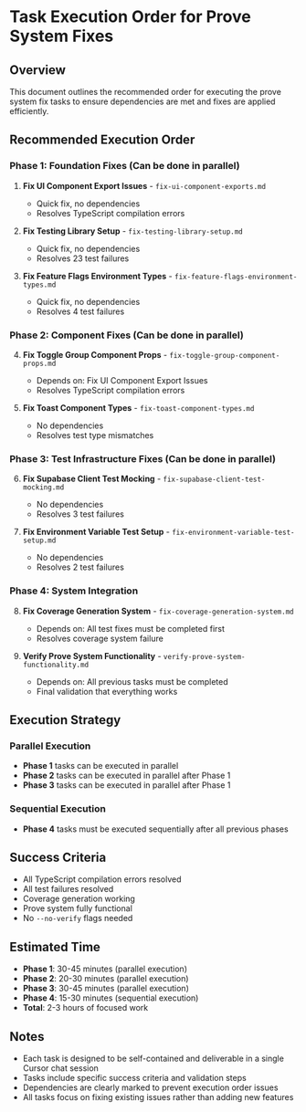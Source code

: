 # Task Execution Order for Prove System Fixes

## Overview
This document outlines the recommended order for executing the prove system fix tasks to ensure dependencies are met and fixes are applied efficiently.

## Recommended Execution Order

### Phase 1: Foundation Fixes (Can be done in parallel)
1. **Fix UI Component Export Issues** - `fix-ui-component-exports.md`
   - Quick fix, no dependencies
   - Resolves TypeScript compilation errors

2. **Fix Testing Library Setup** - `fix-testing-library-setup.md`
   - Quick fix, no dependencies  
   - Resolves 23 test failures

3. **Fix Feature Flags Environment Types** - `fix-feature-flags-environment-types.md`
   - Quick fix, no dependencies
   - Resolves 4 test failures

### Phase 2: Component Fixes (Can be done in parallel)
4. **Fix Toggle Group Component Props** - `fix-toggle-group-component-props.md`
   - Depends on: Fix UI Component Export Issues
   - Resolves TypeScript compilation errors

5. **Fix Toast Component Types** - `fix-toast-component-types.md`
   - No dependencies
   - Resolves test type mismatches

### Phase 3: Test Infrastructure Fixes (Can be done in parallel)
6. **Fix Supabase Client Test Mocking** - `fix-supabase-client-test-mocking.md`
   - No dependencies
   - Resolves 3 test failures

7. **Fix Environment Variable Test Setup** - `fix-environment-variable-test-setup.md`
   - No dependencies
   - Resolves 2 test failures

### Phase 4: System Integration
8. **Fix Coverage Generation System** - `fix-coverage-generation-system.md`
   - Depends on: All test fixes must be completed first
   - Resolves coverage system failure

9. **Verify Prove System Functionality** - `verify-prove-system-functionality.md`
   - Depends on: All previous tasks must be completed
   - Final validation that everything works

## Execution Strategy

### Parallel Execution
- **Phase 1** tasks can be executed in parallel
- **Phase 2** tasks can be executed in parallel after Phase 1
- **Phase 3** tasks can be executed in parallel after Phase 1

### Sequential Execution
- **Phase 4** tasks must be executed sequentially after all previous phases

## Success Criteria
- All TypeScript compilation errors resolved
- All test failures resolved  
- Coverage generation working
- Prove system fully functional
- No `--no-verify` flags needed

## Estimated Time
- **Phase 1**: 30-45 minutes (parallel execution)
- **Phase 2**: 20-30 minutes (parallel execution)
- **Phase 3**: 30-45 minutes (parallel execution)
- **Phase 4**: 15-30 minutes (sequential execution)
- **Total**: 2-3 hours of focused work

## Notes
- Each task is designed to be self-contained and deliverable in a single Cursor chat session
- Tasks include specific success criteria and validation steps
- Dependencies are clearly marked to prevent execution order issues
- All tasks focus on fixing existing issues rather than adding new features
